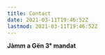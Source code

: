 ```yaml
---
title: Contact
date: 2021-03-11T19:46:52Z
lastmod: 2021-03-11T19:46:52Z
---
```


**Jàmm a Gën 3ᵉ mandat**


